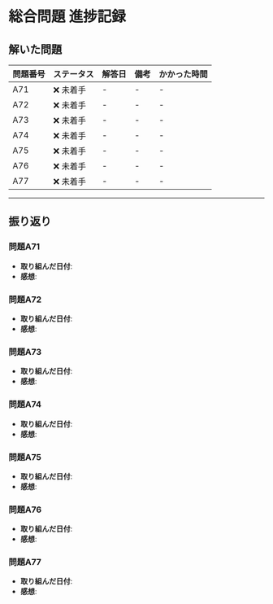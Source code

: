 # 総合問題 進捗記録

## 解いた問題
| 問題番号 | ステータス | 解答日      | 備考                                    | かかった時間 |
|----------|-----------|-------------|-----------------------------------------|--------------|
| A71      | ❌ 未着手  | -           | -                                       | -            |
| A72      | ❌ 未着手  | -           | -                                       | -            |
| A73      | ❌ 未着手  | -           | -                                       | -            |
| A74      | ❌ 未着手  | -           | -                                       | -            |
| A75      | ❌ 未着手  | -           | -                                       | -            |
| A76      | ❌ 未着手  | -           | -                                       | -            |
| A77      | ❌ 未着手  | -           | -                                       | -            |

---

## 振り返り

### 問題A71
- **取り組んだ日付**: 
- **感想**: 

### 問題A72
- **取り組んだ日付**: 
- **感想**: 

### 問題A73
- **取り組んだ日付**: 
- **感想**: 

### 問題A74
- **取り組んだ日付**: 
- **感想**: 

### 問題A75
- **取り組んだ日付**: 
- **感想**: 

### 問題A76
- **取り組んだ日付**: 
- **感想**: 

### 問題A77
- **取り組んだ日付**: 
- **感想**: 
